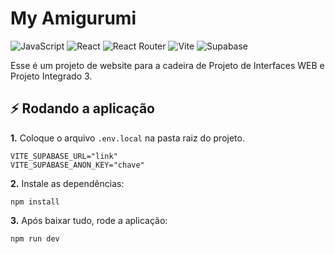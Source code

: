 # My Amigurumi

![JavaScript](https://img.shields.io/badge/javascript-%23323330.svg?style=for-the-badge&logo=javascript&logoColor=%23F7DF1E)
![React](https://img.shields.io/badge/react-%2320232a.svg?style=for-the-badge&logo=react&logoColor=%2361DAFB)
![React Router](https://img.shields.io/badge/React_Router-CA4245?style=for-the-badge&logo=react-router&logoColor=white)
![Vite](https://img.shields.io/badge/vite-%23646CFF.svg?style=for-the-badge&logo=vite&logoColor=white)
![Supabase](https://img.shields.io/badge/Supabase-3ECF8E?style=for-the-badge&logo=supabase&logoColor=white)

Esse é um projeto de website para a cadeira de Projeto de Interfaces WEB e Projeto Integrado 3.

## ⚡ Rodando a aplicação

 **1.** Coloque o arquivo `.env.local` na pasta raiz do projeto.

 ```basic
VITE_SUPABASE_URL="link"
VITE_SUPABASE_ANON_KEY="chave"
```

 **2.** Instale as dependências:

```shell
npm install
```

 **3.** Após baixar tudo, rode a aplicação:

```shell
npm run dev
```
